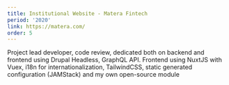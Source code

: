 ```yaml
---
title: Institutional Website - Matera Fintech
period: '2020'
link: https://matera.com/
order: 5
---
```

Project lead developer, code review, dedicated both on backend and frontend using Drupal Headless, GraphQL API. Frontend using NuxtJS with Vuex, i18n for internationalization, TailwindCSS, static generated configuration (JAMStack) and my own open-source module

